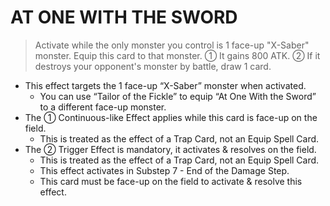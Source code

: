 
# AT ONE WITH THE SWORD  
> Activate while the only monster you control is 1 face-up "X-Saber" monster. Equip this card to that monster. ① It gains 800 ATK. ② If it destroys your opponent's monster by battle, draw 1 card.

*   This effect targets the 1 face-up “X-Saber” monster when activated.
    *   You can use “Tailor of the Fickle” to equip “At One With the Sword” to a different face-up monster.
*   The ① Continuous-like Effect applies while this card is face-up on the field.
    *   This is treated as the effect of a Trap Card, not an Equip Spell Card.
*   The ② Trigger Effect is mandatory, it activates & resolves on the field.
    *   This is treated as the effect of a Trap Card, not an Equip Spell Card.
    *   This effect activates in Substep 7 - End of the Damage Step.
    *   This card must be face-up on the field to activate & resolve this effect.

  